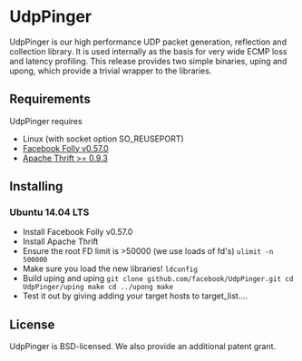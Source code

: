 
# UdpPinger
UdpPinger is our high performance UDP packet generation, reflection and collection library. It is used internally as the basis for very wide ECMP loss and latency profiling. This release provides two simple binaries, uping and upong, which provide a trivial wrapper to the libraries.

## Requirements
UdpPinger requires
* Linux (with socket option SO_REUSEPORT)
* [Facebook Folly v0.57.0](https://github.com/facebook/folly)
* [Apache Thrift >= 0.9.3](https://thrift.apache.org/download)

## Installing

### Ubuntu 14.04 LTS
* Install Facebook Folly v0.57.0
* Install Apache Thrift
* Ensure the root FD limit is >50000 (we use loads of fd's)
`ulimit -n 500000`
* Make sure you load the new libraries!
`ldconfig`
* Build uping and uping
`git clone github.com/facebook/UdpPinger.git
cd UdpPinger/uping
make
cd ../upong
make`
* Test it out by giving adding your target hosts to target_list....

## License
UdpPinger is BSD-licensed. We also provide an additional patent grant.
